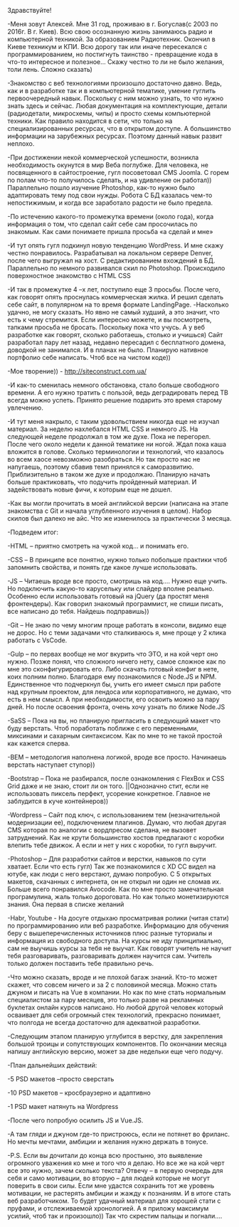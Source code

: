 Здравствуйте!

-Меня зовут Алексей. Мне 31 год, проживаю в г. Богуслав(с 2003 по 2016г. В г. Киев). Всю свою осознанную жизнь занимаюсь радио и компьютерной техникой. За образованием Радиотехник. Окончил в Киеве техникум и КПИ. Всю дорогу так или иначе пересекался с программированием, но постигнуть таинство - превращение кода в что-то интересное и полезное... Скажу честно то ли не было желания, толи лень. Сложно сказать)

-Знакомство с веб технологиями произошло достаточно давно. Ведь, как и в разработке так и в компьютерной тематике, умение гуглить первоочередный навык. Поскольку с ним можно узнать, то что нужно знать здесь и сейчас. Любая документация на комплектующие, детали (радиодетали, микросхемы, чипы) и просто схемы компьютерной техники. Как правило находится в сети, что только на специализированных ресурсах, что в открытом доступе. А большинство информации на зарубежных ресурсах. Поэтому данный навык развит неплохо. 

-При достижении некой коммерческой успешности, возникла необходимость окунутся в мир Веба поглубже. Для человека, не посвященного в сайтостроение, гугл посоветовал CMS Joomla. С горем по полам что-то получилось сделать, и на удивление он работал)) Параллельно пошло изучение Photoshop, как-то нужно было адаптировать тему под свои нужды. Робота С БД казалась чем-то непостижимым, и когда все заработало радости не было предела.

-По истечению какого-то промежутка времени (около года), когда информация о том, что сделал сайт себе сам просочилась по знакомым. Как сами понимаете пришла просьба «а сделай и мне»

-И тут опять гугл подкинул новую тенденцию WordPress. И мне скажу честно понравилось. Разрабатывал на локальном сервере Denver, после чего выгружал на хост. С редактированием вхождений в БД. Параллельно по немного развивался скил по Photoshop. Происходило поверхностное знакомство с HTML CSS

-И так в промежутке 4 –х лет, поступило еще 3 просьбы. После чего, как говорят опять проснулась коммерческая жилка. И решил сделать себе сайт, в популярном на то время формате LandingPage.
-Насколько удачно, не могу сказать. Но явно не самый худший, а это значит, что есть к чему стремится. Если интересно можете, и вы посмотреть, тапками просьба не бросать. Поскольку пока что учусь. А у веб разработке как говорят, сколько работаешь, столько и учишься) Сайт разработал пару лет назад, недавно пересадил с бесплатного домена, доводкой не занимался. И в планах не было. Планирую нативное портфолио себе написать. Чтоб все на чистом коде))

-Мое творение)) - http://siteconstruct.com.ua/

-И как-то сменилась немного обстановка, стало больше свободного времени. А его нужно тратить с пользой, ведь деградировать перед ТВ всегда можно успеть. Принято решение подарить это время старому увлечению.

-И тут меня накрыло, с таким удовольствием никогда еще не изучал материал. За неделю нахлебался HTML CSS  и немного JS. На следующей неделе продолжал в том же духе. Пока не перегорел. После чего около недели к данной тематике ни ногой. Ждал пока каша вложится в голове. Сколько терминологии и технологий, что казалось во всем хаосе невозможно разобраться. Но так просто нас не напугаешь, поэтому сбавив темп принялся к саморазвитию. Приблизительно в таком же духе и продолжаю. Планирую начать больше практиковать, что подучить пройденный материал. И задействовать новые фичи, к которым еще не дошел.

-Как вы могли прочитать в моей английской версии (написана на этапе знакомства с Git и начала углубленного изучения в целом). Набор скилов был далеко не айс. Что же изменилось за практически 3 месяца.

-Подведем итог:

-HTML – приятно смотреть на чужой код…  и понимать его.

-CSS – В принципе все понятно, нужно только побольше практики чтоб запомнить свойства, и понять где какое лучше использовать.

-JS – Читаешь вроде все просто, смотришь на код…. Нужно еще учить. Но подключить какую-то карусельку или слайдер вполне реально. Особенно если использовать готовый на jQuery (да простят меня фронтендеры). Как говорил знакомый программист, не спиши писать, все написано до тебя. Найдешь подправишь))

-Git – Не знаю по чему многим проще работать в консоли, видимо еще не дорос. Но с теми задачами что сталкиваюсь я, мне проще у 2 клика работать c VsCode.

-Gulp – по первах вообще не мог вкурить что ЭТО, и на кой черт оно нужно. Позже понял, что сложного ничего нету, самое сложное как по мне это сконфигурировать его. Либо скачать готовый конфиг в нете, коих полним полно. Благодаря ему познакомился с Node.JS и NPM. Единственное что подчеркнул бы, учить его имеет смысл при работе над крупным проектом, для лендоса или корпоративного, не думаю, что есть в нем смысл. А при необходимости, его освоить можно за пару дней. Но после освоения фронта, очень хочу узнать по ближе Node.JS

-SaSS – Пока на вы, но планирую пригласить в следующий макет что буду верстать. Чтоб поработать поближе с его переменными, миксинами и сахарным синтаксисом. Как по мне то не такой простой как кажется сперва.

-BEM – методология наполнена логикой, вроде все просто. Начинаешь верстать наступает ступор))

-Bootstrap – Пока не разбирался, после ознакомления с FlexBox и CSS Grid даже и не знаю, стоит ли он того.
||Однозначно стит, если не использовать пиксель перфект, усорение конкретное. Главное не заблудится в куче контейнеров))

-Wordpress – Сайт под ключ, с использованием тем (незначительной модернизации ее), подключением плагинов. Думаю, что любая другая CMS которая по аналогии с вордпресом сделана, не вызовет затруднений. Как не крути большинство хостов предлагают с коробки влепить тебе движок. А если и нет у них с коробки, то гугл выручит.

-Photoshop – Для разработки сайтов и верстки, навыков по сути хватает. Если что есть гугл) Так же познакомился с XD CC видел на ютубе, как люди с него верстают, думаю попробую. С 5 открытых макетов, скачанных с интернета, он не открыл ни один не сломав их. Больше всего понравился Avocode. Как по мне просто замечательная програмулина, жаль только дороговата. Но как только монетизируются знания. Она первая в списке желаний

-Habr, Youtube - На досуге отдыхаю просматривая ролики (читая стати) по программированию или веб разработке. Информацию для обучения беру с вышеперечисленных источников плюс разные туториалы и информация из свободного доступа. На курсы не иду принципиально, сам не выучишь курсы за тебя не выучат. Как говорят учитель не научит тебя разговаривать, разговаривать должен научится сам. Учитель только должен поставить тебе правильно речь.

-Что можно сказать, вроде и не плохой багаж знаний. Кто-то может скажет, что совсем ничего и за 2 с половиной месяца. Можно стать джуном и писать на Vue в компании. Но как по мне стать нормальным специалистом за пару месяцев, это только разве на рекламных буклетах онлайн курсов написано. Но любой другой человек который осваивает для себя огромный стек технологий, прекрасно понимает, что полгода не всегда достаточно для адекватной разработки.

-Следующим этапом планирую углубится в верстку, для закрепления большой троицы и сопутствующих компонентов. По окончании месяца напишу английскую версию, может за две недельки еще чего подучу.

-План дальнейших действий:

-5 PSD макетов –просто сверстать

-10 PSD макетов – кросбраузерно и адаптивно

-1 PSD макет натянуть на Wordpress

-После чего попробую осилить JS и  Vue.JS. 

-А там гляди и джуном где-то пристроюсь, если не потянет во фриланс. Но мечты мечтами, амбиции и желания нужно держать в тонусе.

-P.S. Если вы дочитали до конца всю простыню, это выявление огромного уважения ко мне и того что я делаю. Но все же на кой черт все это нужно, зачем сколько текста? Отвечу – в первую очередь для себя и само мотивации, во вторую – для людей которые не могут поверить в свои силы. Если мне удастся сохранить тот же уровень мотивации, не растерять амбиции и жажду к познаниям. И в итоге стать веб разработчиком. То будет удачный материал для хорошей стати с пруфами, и отслеживаемой хронологией. А я приложу максимум усилий, чтоб так и произошло)) Так что скрестим пальцы и погнали….

